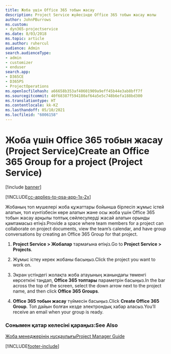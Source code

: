 ```yaml
---
title: Жоба үшін Office 365 тобын жасау
description: Project Service жүйесінде Office 365 тобын жасау жолы
author: JohnPBurrows
ms.custom:
- dyn365-projectservice
ms.date: 8/03/2018
ms.topic: article
ms.author: ruhercul
audience: Admin
search.audienceType:
- admin
- customizer
- enduser
search.app:
- D365CE
- D365PS
- ProjectOperations
ms.openlocfilehash: a66658b353af40601909a9eff45b44e3ab8bff7f
ms.sourcegitcommit: 40f68387f594180af64a5e5c748b6efa188bd300
ms.translationtype: HT
ms.contentlocale: kk-KZ
ms.lasthandoff: 05/10/2021
ms.locfileid: "6006158"
---
```

# <a name="create-an-office-365-group-for-a-project-project-service"></a><span data-ttu-id="ea2fc-103">Жоба үшін Office 365 тобын жасау (Project Service)</span><span class="sxs-lookup"><span data-stu-id="ea2fc-103">Create an Office 365 Group for a project (Project Service)</span></span>

[!include [banner](../includes/psa-now-project-operations.md)]

[!INCLUDE[cc-applies-to-psa-app-1x-2x](../includes/cc-applies-to-psa-app-1x-2x.md)]

<span data-ttu-id="ea2fc-104">Жобаның топ мүшелері жоба құжаттары бойынша бірлесіп жұмыс істей алатын, топ күнтізбесін көре алатын және осы жоба үшін Office 365 тобын жасау арқылы топтық сөйлесулерді жасай алатын орынды қамтамасыз етіңіз.</span><span class="sxs-lookup"><span data-stu-id="ea2fc-104">Provide a space where team members for a project can collaborate on project documents, view the team’s calendar, and have group conversations by creating an Office 365 Group for that project.</span></span>  
  
1.  <span data-ttu-id="ea2fc-105">**Project Service > Жобалар** тармағына өтіңіз.</span><span class="sxs-lookup"><span data-stu-id="ea2fc-105">Go to **Project Service > Projects**.</span></span>  
  
2.  <span data-ttu-id="ea2fc-106">Жұмыс істеу керек жобаны басыңыз.</span><span class="sxs-lookup"><span data-stu-id="ea2fc-106">Click the project you want to work on.</span></span>  
  
3.  <span data-ttu-id="ea2fc-107">Экран үстіндегі жолақта жоба атауының жанындағы төменгі көрсеткіні таңдап, **Office 365 топтары** параметрін басыңыз.</span><span class="sxs-lookup"><span data-stu-id="ea2fc-107">In the bar across the top of the screen, select the down arrow next to the project name, and then click **Office 365 Groups**.</span></span>  
  
4.  <span data-ttu-id="ea2fc-108">**Office 365 тобын жасау** түймесін басыңыз.</span><span class="sxs-lookup"><span data-stu-id="ea2fc-108">Click **Create Office 365 Group**.</span></span> <span data-ttu-id="ea2fc-109">Топ дайын болған кезде электрондық хабар аласыз.</span><span class="sxs-lookup"><span data-stu-id="ea2fc-109">You’ll receive an email when your group is ready.</span></span>  
  
### <a name="see-also"></a><span data-ttu-id="ea2fc-110">Сонымен қатар келесіні қараңыз:</span><span class="sxs-lookup"><span data-stu-id="ea2fc-110">See Also</span></span>  
 [<span data-ttu-id="ea2fc-111">Жоба менеджерінің нұсқаулығы</span><span class="sxs-lookup"><span data-stu-id="ea2fc-111">Project Manager Guide</span></span>](../psa/project-manager-guide.md)


[!INCLUDE[footer-include](../includes/footer-banner.md)]